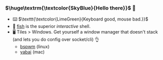 ### $\huge\textrm{\textcolor{SkyBlue}{Hello there}}$ 👋

- ⌨️ $\texttt{\textcolor{LimeGreen}{Keyboard good, mouse bad.}}$
- 🐠 [fish](https://fishshell.com/) is the superior _interactive_ shell.
- 🖥️ Tiles > Windows. Get yourself a window manager that doesn't stack (and lets you do config over socket/cli) 👌
  - [bspwm](https://github.com/baskerville/bspwm) (linux)
  - [yabai](https://github.com/koekeishiya/yabai) (mac)
